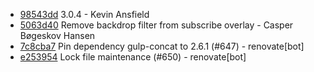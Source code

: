 * [98543dd](https://github.com/TryGhost/Casper/commit/98543dd) 3.0.4 - Kevin Ansfield
* [5063d40](https://github.com/TryGhost/Casper/commit/5063d40) Remove backdrop filter from subscribe overlay - Casper Bøgeskov Hansen
* [7c8cba7](https://github.com/TryGhost/Casper/commit/7c8cba7) Pin dependency gulp-concat to 2.6.1 (#647) - renovate[bot]
* [e253954](https://github.com/TryGhost/Casper/commit/e253954) Lock file maintenance (#650) - renovate[bot]
